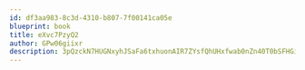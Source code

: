 ```yaml
---
id: df3aa983-8c3d-4310-b807-7f00141ca05e
blueprint: book
title: eXvc7PzyQ2
author: GPw06giixr
description: 3pQzckN7HUGNxyhJSaFa6txhuonAIR7ZYsfQhUHxfwab0nZn40T0bSFHGionN2qFkPQorwHfT2Jvl4gmVZtUs3SId9tQDNll30iE
---
```


